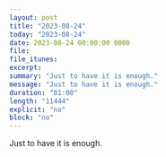 ```yaml
---
layout: post
title: "2023-08-24"
today: "2023-08-24"
date: 2023-08-24 00:00:00 0000
file:
file_itunes:
excerpt:
summary: "Just to have it is enough."
message: "Just to have it is enough."
duration: "01:00"
length: "11444"
explicit: "no"
block: "no"
---
```

Just to have it is enough.

